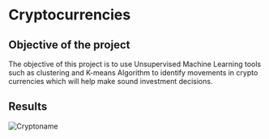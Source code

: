 # Cryptocurrencies

## Objective of the project

The objective of this project is to use Unsupervised Machine Learning tools such as clustering and K-means Algorithm to identify movements in crypto currencies which will help make sound investment decisions.


## Results


![Cryptoname](https://user-images.githubusercontent.com/75961117/124371574-0fc59200-dc51-11eb-9eaa-d9b09e63f0ec.PNG)


